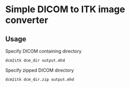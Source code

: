 # Simple DICOM to ITK image converter

## Usage
Specify DICOM containing directory
```sh
dcm2itk dcm_dir output.mhd
```

Specify zipped DICOM directory
```sh
dcm2itk dcm_dir.zip output.mhd
```